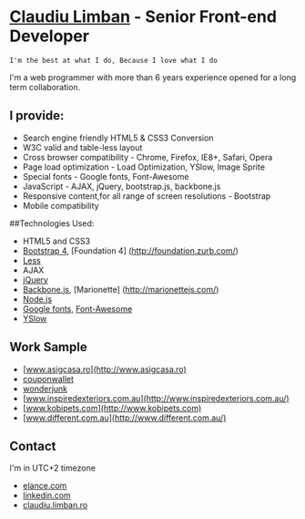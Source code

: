 # [Claudiu Limban](http://sofuxro.elance.com)  - Senior Front-end Developer

`I'm the best at what I do,
Because I love what I do`

I'm a web programmer with more than 6 years experience opened for a long term collaboration.


## I provide:

* Search engine friendly HTML5 & CSS3 Conversion
* W3C valid and table-less layout
* Cross browser compatibility - Chrome, Firefox, IE8+, Safari, Opera
* Page load optimization - Load Optimization, YSlow, Image Sprite
* Special fonts - Google fonts, Font-Awesome
* JavaScript - AJAX, jQuery, bootstrap.js, backbone.js
* Responsive content,for all range of screen resolutions - Bootstrap
* Mobile compatibility
 

##Technologies Used:

* HTML5 and CSS3
* [Bootstrap 4](http://getbootstrap.com/), [Foundation 4] (http://foundation.zurb.com/)
* [Less](http://lesscss.org/)
* AJAX
* [jQuery](http://jquery.com/)
* [Backbone.js](http://backbonejs.org/), [Marionette] (http://marionettejs.com/)
* [Node.js](http://nodejs.org/)
* [Google fonts](http://www.google.com/fonts/), [Font-Awesome](http://fortawesome.github.io/Font-Awesome/)
* [YSlow](http://developer.yahoo.com/yslow/)


## Work Sample

* [www.asigcasa.ro](http://www.asigcasa.ro)
* [couponwallet](http://www.webfirme.ro/couponwallet/deals.html)
* [wonderjunk](http://www.webfirme.ro/wonderjunk/project_7/)
* [www.inspiredexteriors.com.au](http://www.inspiredexteriors.com.au/)
* [www.kobipets.com](http://www.kobipets.com)
* [www.different.com.au](http://www.different.com.au/)
 


## Contact

I'm in UTC+2 timezone

* [elance.com](http://sofuxro.elance.com)
* [linkedin.com](http://www.linkedin.com/in/claudiulimban)
* [claudiu.limban.ro](http://claudiu.limban.ro)
